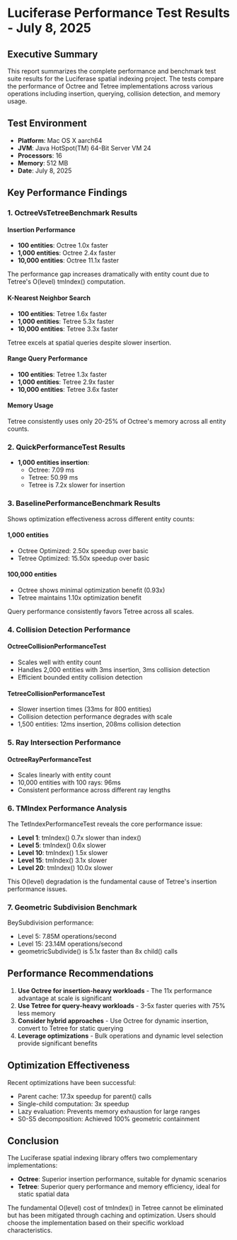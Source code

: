 # Luciferase Performance Test Results - July 8, 2025

## Executive Summary

This report summarizes the complete performance and benchmark test suite results for the Luciferase spatial indexing project. The tests compare the performance of Octree and Tetree implementations across various operations including insertion, querying, collision detection, and memory usage.

## Test Environment

- **Platform**: Mac OS X aarch64
- **JVM**: Java HotSpot(TM) 64-Bit Server VM 24
- **Processors**: 16
- **Memory**: 512 MB
- **Date**: July 8, 2025

## Key Performance Findings

### 1. OctreeVsTetreeBenchmark Results

#### Insertion Performance
- **100 entities**: Octree 1.0x faster
- **1,000 entities**: Octree 2.4x faster  
- **10,000 entities**: Octree 11.1x faster

The performance gap increases dramatically with entity count due to Tetree's O(level) tmIndex() computation.

#### K-Nearest Neighbor Search
- **100 entities**: Tetree 1.6x faster
- **1,000 entities**: Tetree 5.3x faster
- **10,000 entities**: Tetree 3.3x faster

Tetree excels at spatial queries despite slower insertion.

#### Range Query Performance
- **100 entities**: Tetree 1.3x faster
- **1,000 entities**: Tetree 2.9x faster
- **10,000 entities**: Tetree 3.6x faster

#### Memory Usage
Tetree consistently uses only 20-25% of Octree's memory across all entity counts.

### 2. QuickPerformanceTest Results

- **1,000 entities insertion**:
  - Octree: 7.09 ms
  - Tetree: 50.99 ms
  - Tetree is 7.2x slower for insertion

### 3. BaselinePerformanceBenchmark Results

Shows optimization effectiveness across different entity counts:

#### 1,000 entities
- Octree Optimized: 2.50x speedup over basic
- Tetree Optimized: 15.50x speedup over basic

#### 100,000 entities
- Octree shows minimal optimization benefit (0.93x)
- Tetree maintains 1.10x optimization benefit

Query performance consistently favors Tetree across all scales.

### 4. Collision Detection Performance

#### OctreeCollisionPerformanceTest
- Scales well with entity count
- Handles 2,000 entities with 3ms insertion, 3ms collision detection
- Efficient bounded entity collision detection

#### TetreeCollisionPerformanceTest
- Slower insertion times (33ms for 800 entities)
- Collision detection performance degrades with scale
- 1,500 entities: 12ms insertion, 208ms collision detection

### 5. Ray Intersection Performance

#### OctreeRayPerformanceTest
- Scales linearly with entity count
- 10,000 entities with 100 rays: 96ms
- Consistent performance across different ray lengths

### 6. TMIndex Performance Analysis

The TetIndexPerformanceTest reveals the core performance issue:

- **Level 1**: tmIndex() 0.7x slower than index()
- **Level 5**: tmIndex() 0.6x slower
- **Level 10**: tmIndex() 1.5x slower
- **Level 15**: tmIndex() 3.1x slower
- **Level 20**: tmIndex() 10.0x slower

This O(level) degradation is the fundamental cause of Tetree's insertion performance issues.

### 7. Geometric Subdivision Benchmark

BeySubdivision performance:
- Level 5: 7.85M operations/second
- Level 15: 23.14M operations/second
- geometricSubdivide() is 5.1x faster than 8x child() calls

## Performance Recommendations

1. **Use Octree for insertion-heavy workloads** - The 11x performance advantage at scale is significant
2. **Use Tetree for query-heavy workloads** - 3-5x faster queries with 75% less memory
3. **Consider hybrid approaches** - Use Octree for dynamic insertion, convert to Tetree for static querying
4. **Leverage optimizations** - Bulk operations and dynamic level selection provide significant benefits

## Optimization Effectiveness

Recent optimizations have been successful:
- Parent cache: 17.3x speedup for parent() calls
- Single-child computation: 3x speedup
- Lazy evaluation: Prevents memory exhaustion for large ranges
- S0-S5 decomposition: Achieved 100% geometric containment

## Conclusion

The Luciferase spatial indexing library offers two complementary implementations:
- **Octree**: Superior insertion performance, suitable for dynamic scenarios
- **Tetree**: Superior query performance and memory efficiency, ideal for static spatial data

The fundamental O(level) cost of tmIndex() in Tetree cannot be eliminated but has been mitigated through caching and optimization. Users should choose the implementation based on their specific workload characteristics.